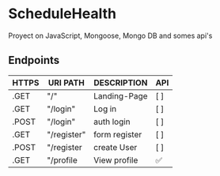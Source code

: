 # ScheduleHealth
Proyect on JavaScript, Mongoose, Mongo DB and somes api's


## Endpoints

| HTTPS | URI PATH | DESCRIPTION | API |
|-------|------|-------------|-----|
| .GET | "/" | Landing-Page | [ ] |
| .GET | "/login" | Log in | [ ] |
| .POST | "/login" | auth login | [ ] |
| .GET | "/register" | form register | [ ] |
| .POST | "/register | create User | [ ] |
| .GET | "/profile | View profile | :white_check_mark: |